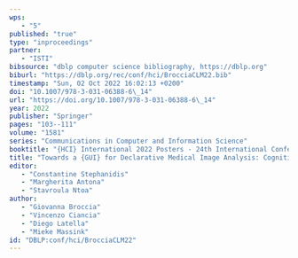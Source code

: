 ```yaml
---
wps: 
   - "5"
published: "true"
type: "inproceedings"
partner: 
   - "ISTI"
bibsource: "dblp computer science bibliography, https://dblp.org"
biburl: "https://dblp.org/rec/conf/hci/BrocciaCLM22.bib"
timestamp: "Sun, 02 Oct 2022 16:02:13 +0200"
doi: "10.1007/978-3-031-06388-6\_14"
url: "https://doi.org/10.1007/978-3-031-06388-6\_14"
year: 2022
publisher: "Springer"
pages: "103--111"
volume: "1581"
series: "Communications in Computer and Information Science"
booktitle: "{HCI} International 2022 Posters - 24th International Conference on Human-Computer Interaction, {HCII} 2022, Virtual Event, June 26 - July 1, 2022, Proceedings, Part {II}"
title: "Towards a {GUI} for Declarative Medical Image Analysis: Cognitive and Memory Load Issues"
editor: 
   - "Constantine Stephanidis"
   - "Margherita Antona"
   - "Stavroula Ntoa"
author: 
   - "Giovanna Broccia"
   - "Vincenzo Ciancia"
   - "Diego Latella"
   - "Mieke Massink"
id: "DBLP:conf/hci/BrocciaCLM22"
---
```

